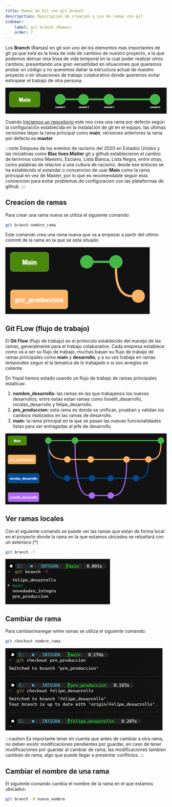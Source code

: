 ```yaml
---
title: Ramas de Git con git branch
descripction: Descripcion de creacion y uso de ramas con git
sidebar:
    label: git branch (Ramas)
    order: 7
---
```


Los **Branch** (Ramas) en git son uno de los elementos mas importantes de git ya que esta es la línea de vida de cambios de nuestro proyecto, a la que podemos derivar otra línea de vida temporal en la cual poder realizar otros cambios, presentando una gran versatilidad en situaciones que queremos probar un código y no queremos dañar la estructura actual de nuestro proyecto o en situaciones de trabajo colaborativo donde queremos evitar estropear el trabajo de otra persona.

![Diagrama de Git](../../../assets/Git_Github/diagrama-commits-git.png)

Cuando [Iniciamos un repositorio](/Documentacion_Integra/git_github/iniciar_repositorio) este nos crea una rama por defecto según la configuración establecida en la instalación de git en el equipo, las ultimas versiones dejan la rama principal como **main**, versiones anteriores la rama por defecto es **master**

:::note
Despues de los eventos de racismo del 2020 en Estados Unidos y las iniciativas como **Blac lives Matter**
git y github establecieron el cambio de terminos como Maestro, Esclavo, Lista Blanca, Lista Negra, entre otras, como palabras de relacion a una cultura de racismo, desde ese entoces se ha establecido el estandar o convencion de usar **Main** como la rama principal en vez de Master, por lo que es recomendable seguir esta convencion para evitar problemas de configuracion con las plataformas de github.
:::

## Creacion de ramas

Para crear una rama nueva se utiliza el siguiente comando:

```bash
git branch nombre_rama
```
Este comando crea una rama nueva que va a empezar a partir del ultimo commit de la rama en la que se esta situado

![Diagrama creacion nueva rama](../../../assets/Git_Github/diagrama-git-branch.png)

## Git FLow (flujo de trabajo)

El **Git Flow** (flujo de trabajo) es el protocolo establecido del manejo de las ramas, generalmente para el trabajo colaborativo. Cada empresa establece como va a ser su flujo de trabajo, muchas basan su flujo de trabajo de ramas principales como **main** y **desarrollo**, y a su vez trabaja en ramas temporales segun el la tematica de lo trabajado o si son arreglos en caliente.

En Yopal hemos estado usando un flujo de trabajo de ramas principales estaticas:
1. **nombre_desarrollo:** las ramas en las que trabajamos los nuevos desarrollos, entre estas estan ramas como lisseth_desarrollo, nicolas_desarrollo y felipe_desarrollo.
2. **pre_produccion:** esta rama es donde se unifican, prueban y validan los cambios realizados en las ramas de desarrollo.
3. **main:** la rama principal en la que se pasan las nuevas funcionalidades listas para ser entragadas al jefe de desarrollo.

![Diagrama flujo de trabajo en Yopal](../../../assets/Git_Github/Git-Flow-Capacitacion.png)


## Ver ramas locales
Con el siguiente comando se puede ver las ramas que estan de forma local en el proyecto donde la rama en la que estamos ubicados se relsaltará con un asterisco (*)
```bash
git branch -l
```
![Ejemplo de visualizacion ramas locales de git](../../../assets/Git_Github/git-branch-ejemplo.png)


## Cambiar de rama
Para cambiar/navegar entre ramas se utiliza el siguiente comando:
```bash
git checkout nombre_rama
```

![Ejeplo navegacion/cambio entre ramas](../../../assets/Git_Github/git-checkout-branch.png)

:::caution
Es importante tener en cuenta que antes de cambiar a otra rama, no deben existir modificaciones pendientes por guardar, en caso de tener modificaciones por guardar al cambiar de rama, las modificaciones tambien cambian de rama, algo que puede llegar a presentar conflictos.
:::

## Cambiar el nombre de una rama
El siguiente comando cambia el nombre de la rama en el que estamos ubicados:
```bash
git branch -M nuevo_nombre
```